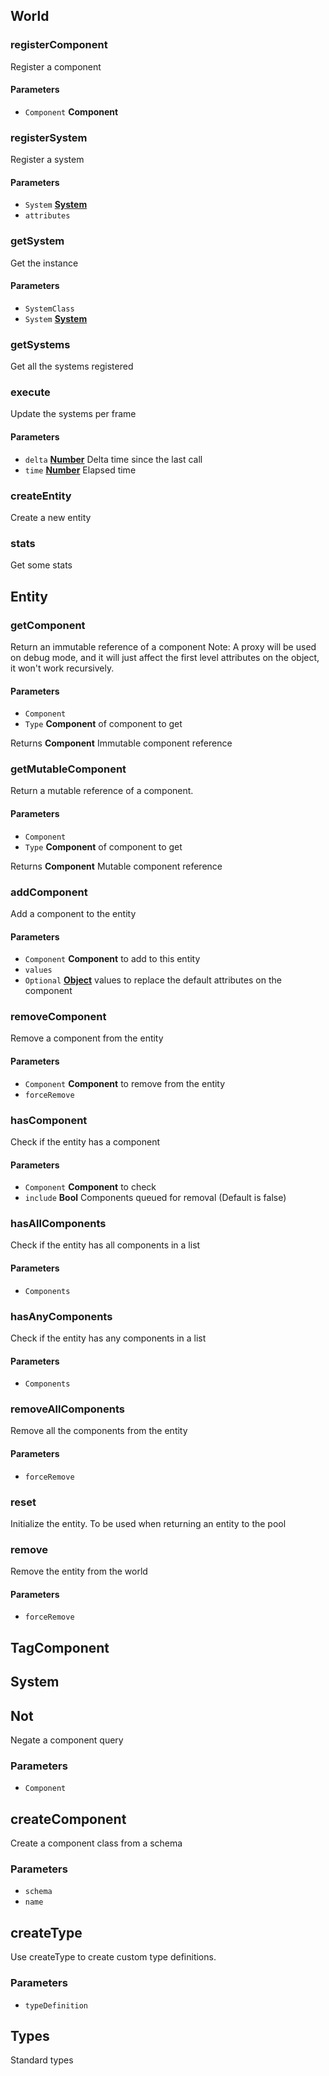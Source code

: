 <!-- Generated by documentation.js. Update this documentation by updating the source code. -->

## World

### registerComponent

Register a component

#### Parameters

-   `Component` **Component** 

### registerSystem

Register a system

#### Parameters

-   `System` **[System][1]** 
-   `attributes`  

### getSystem

Get the instance

#### Parameters

-   `SystemClass`  
-   `System` **[System][1]** 

### getSystems

Get all the systems registered

### execute

Update the systems per frame

#### Parameters

-   `delta` **[Number][2]** Delta time since the last call
-   `time` **[Number][2]** Elapsed time

### createEntity

Create a new entity

### stats

Get some stats

## Entity

### getComponent

Return an immutable reference of a component
Note: A proxy will be used on debug mode, and it will just affect
      the first level attributes on the object, it won't work recursively.

#### Parameters

-   `Component`  
-   `Type` **Component** of component to get

Returns **Component** Immutable component reference

### getMutableComponent

Return a mutable reference of a component.

#### Parameters

-   `Component`  
-   `Type` **Component** of component to get

Returns **Component** Mutable component reference

### addComponent

Add a component to the entity

#### Parameters

-   `Component` **Component** to add to this entity
-   `values`  
-   `Optional` **[Object][3]** values to replace the default attributes on the component

### removeComponent

Remove a component from the entity

#### Parameters

-   `Component` **Component** to remove from the entity
-   `forceRemove`  

### hasComponent

Check if the entity has a component

#### Parameters

-   `Component` **Component** to check
-   `include` **Bool** Components queued for removal (Default is false)

### hasAllComponents

Check if the entity has all components in a list

#### Parameters

-   `Components`  

### hasAnyComponents

Check if the entity has any components in a list

#### Parameters

-   `Components`  

### removeAllComponents

Remove all the components from the entity

#### Parameters

-   `forceRemove`  

### reset

Initialize the entity. To be used when returning an entity to the pool

### remove

Remove the entity from the world

#### Parameters

-   `forceRemove`  

## TagComponent

## System

## Not

Negate a component query

### Parameters

-   `Component`  

## createComponent

Create a component class from a schema

### Parameters

-   `schema`  
-   `name`  

## createType

Use createType to create custom type definitions.

### Parameters

-   `typeDefinition`  

## Types

Standard types

[1]: #system

[2]: https://developer.mozilla.org/docs/Web/JavaScript/Reference/Global_Objects/Number

[3]: https://developer.mozilla.org/docs/Web/JavaScript/Reference/Global_Objects/Object
